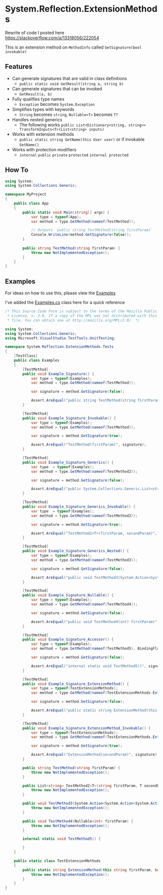 # System.Reflection.ExtensionMethods
Rewrite of code I posted here https://stackoverflow.com/a/13318056/222054

This is an extension method on `MethodInfo` called `GetSignature(bool invokable)`

## Features
* Can generate signatures that are valid in class definitions 
    * `public static void GetResult(string a, string b)`
* Can generate signatures that can be invoked
    * `GetResult(a, b)`
* Fully qualifies type names
    * `Exception` becomes `System.Exception`
* Simplifies types with keywords
    * `String` becomes `string`, `Nullable<T>` becomes `T?`
* Handles nested generics
    * The following works `public List<Dictionary<string, string>> TransformInputs<T>(List<string> inputs)`
* Works with extension methods
    * `public static string GetName(this User user)` or if invokable `GetName()`
* Works with protection modifiers
    * `internal` `public` `private` `protected` `internal protected`


## How To

```cs
using System;
using System.Collections.Generic;

namespace MyProject
{
    public class App
    {
        public static void Main(string[] args) {
            var type = typeof(App);
            var method = type.GetMethod(nameof(TestMethod));

            // Outputs `public string TestMethod(string firstParam)`
            Console.WriteLine(method.GetSignature(false));
        }
        
        public string TestMethod(string firstParam) {
            throw new NotImplementedException();
        }
    }
}
```

## Examples
For ideas on how to use this, please view the [Examples](https://github.com/kellyelton/System.Reflection.ExtensionMethods/blob/master/System.Reflection.ExtensionMethods.Tests/Examples.cs)

I've added the [Examples.cs](https://github.com/kellyelton/System.Reflection.ExtensionMethods/blob/master/System.Reflection.ExtensionMethods.Tests/Examples.cs) class here for a quick reference

```cs
/* This Source Code Form is subject to the terms of the Mozilla Public
 * License, v. 2.0. If a copy of the MPL was not distributed with this
 * file, You can obtain one at http://mozilla.org/MPL/2.0/. */

using System;
using System.Collections.Generic;
using Microsoft.VisualStudio.TestTools.UnitTesting;

namespace System.Reflection.ExtensionMethods.Tests
{
    [TestClass]
    public class Examples
    {
        [TestMethod]
        public void Example_Signature() {
            var type = typeof(Examples);
            var method = type.GetMethod(nameof(TestMethod));

            var signature = method.GetSignature(false);

            Assert.AreEqual("public string TestMethod(string firstParam)", signature);
        }

        [TestMethod]
        public void Example_Signature_Invokable() {
            var type = typeof(Examples);
            var method = type.GetMethod(nameof(TestMethod));

            var signature = method.GetSignature(true);

            Assert.AreEqual("TestMethod(firstParam)", signature);
        }

        [TestMethod]
        public void Example_Signature_Generics() {
            var type  = typeof(Examples);
            var method = type.GetMethod(nameof(TestMethod2));

            var signature = method.GetSignature(false);

            Assert.AreEqual("public System.Collections.Generic.List<string> TestMethod2<T>(string firstParam, T secondParam)", signature);
        }

        [TestMethod]
        public void Example_Signature_Generics_Invokable() {
            var type  = typeof(Examples);
            var method = type.GetMethod(nameof(TestMethod2));

            var signature = method.GetSignature(true);

            Assert.AreEqual("TestMethod2<T>(firstParam, secondParam)", signature);
        }

        [TestMethod]
        public void Example_Signature_Generics_Nested() {
            var type = typeof(Examples);
            var method = type.GetMethod(nameof(TestMethod3));

            var signature = method.GetSignature(false);

            Assert.AreEqual("public void TestMethod3(System.Action<System.Action<System.Action<string>>> firstParam)", signature);
        }

        [TestMethod]
        public void Example_Signature_Nullable() {
            var type = typeof(Examples);
            var method = type.GetMethod(nameof(TestMethod4));

            var signature = method.GetSignature(false);

            Assert.AreEqual("public void TestMethod4(int? firstParam)", signature);
        }

        [TestMethod]
        public void Example_Signature_Accessor() {
            var type = typeof(Examples);
            var method = type.GetMethod(nameof(TestMethod5), BindingFlags.Static | BindingFlags.NonPublic);

            var signature = method.GetSignature(false);

            Assert.AreEqual("internal static void TestMethod5()", signature);
        }

        [TestMethod]
        public void Example_Signature_ExtensionMethod() {
            var type = typeof(TestExtensionMethods);
            var method = type.GetMethod(nameof(TestExtensionMethods.ExtensionMethod));

            var signature = method.GetSignature(false);

            Assert.AreEqual("public static string ExtensionMethod(this string firstParam, bool secondParam)", signature);
        }

        [TestMethod]
        public void Example_Signature_ExtensionMethod_Invokable() {
            var type = typeof(TestExtensionMethods);
            var method = type.GetMethod(nameof(TestExtensionMethods.ExtensionMethod));

            var signature = method.GetSignature(true);

            Assert.AreEqual("ExtensionMethod(secondParam)", signature);
        }

        public string TestMethod(string firstParam) {
            throw new NotImplementedException();
        }

        public List<string> TestMethod2<T>(string firstParam, T secondParam) {
            throw new NotImplementedException();
        }

        public void TestMethod3(System.Action<System.Action<System.Action<string>>> firstParam) {
            throw new NotImplementedException();
        }

        public void TestMethod4(Nullable<int> firstParam) {
            throw new NotImplementedException();
        }

        internal static void TestMethod5() {

        }
    }

    public static class TestExtensionMethods
    {
        public static string ExtensionMethod(this string firstParam, bool secondParam) {
            throw new NotImplementedException();
        }
    }
}
````
